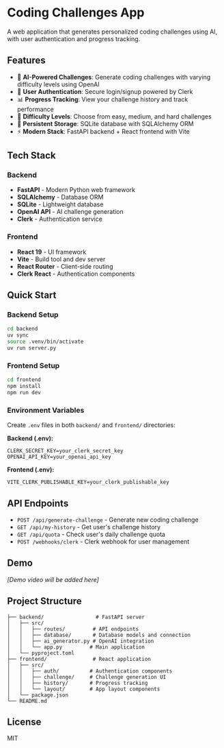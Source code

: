 # Coding Challenges App

A web application that generates personalized coding challenges using AI, with user authentication and progress tracking.

## Features

- 🤖 **AI-Powered Challenges**: Generate coding challenges with varying difficulty levels using OpenAI
- 🔐 **User Authentication**: Secure login/signup powered by Clerk
- 📊 **Progress Tracking**: View your challenge history and track performance
- 🎯 **Difficulty Levels**: Choose from easy, medium, and hard challenges
- 💾 **Persistent Storage**: SQLite database with SQLAlchemy ORM
- ⚡ **Modern Stack**: FastAPI backend + React frontend with Vite

## Tech Stack

### Backend
- **FastAPI** - Modern Python web framework
- **SQLAlchemy** - Database ORM
- **SQLite** - Lightweight database
- **OpenAI API** - AI challenge generation
- **Clerk** - Authentication service

### Frontend
- **React 19** - UI framework
- **Vite** - Build tool and dev server
- **React Router** - Client-side routing
- **Clerk React** - Authentication components

## Quick Start

### Backend Setup
```bash
cd backend
uv sync
source .venv/bin/activate
uv run server.py
```

### Frontend Setup
```bash
cd frontend
npm install
npm run dev
```

### Environment Variables
Create `.env` files in both `backend/` and `frontend/` directories:

**Backend (.env):**
```
CLERK_SECRET_KEY=your_clerk_secret_key
OPENAI_API_KEY=your_openai_api_key
```

**Frontend (.env):**
```
VITE_CLERK_PUBLISHABLE_KEY=your_clerk_publishable_key
```

## API Endpoints

- `POST /api/generate-challenge` - Generate new coding challenge
- `GET /api/my-history` - Get user's challenge history
- `GET /api/quota` - Check user's daily challenge quota
- `POST /webhooks/clerk` - Clerk webhook for user management

## Demo

*[Demo video will be added here]*

## Project Structure

```
├── backend/                 # FastAPI server
│   ├── src/
│   │   ├── routes/         # API endpoints
│   │   ├── database/       # Database models and connection
│   │   ├── ai_generator.py # OpenAI integration
│   │   └── app.py         # Main application
│   └── pyproject.toml
├── frontend/               # React application
│   ├── src/
│   │   ├── auth/          # Authentication components
│   │   ├── challenge/     # Challenge generation UI
│   │   ├── history/       # Progress tracking
│   │   └── layout/        # App layout components
│   └── package.json
└── README.md
```

## License

MIT

